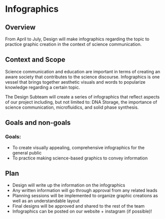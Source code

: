 # Infographics
## Overview
From April to July, Design will make infographics regarding the topic to practice graphic creation in the context of science communication.

## Context and Scope
Science communication and education are important in terms of creating an aware society that contributes to the science discourse. Infographics is one vessel that brings together aesthetic visuals and words to popularize knowledge regarding a certain topic. 

The Design Subteam will create a series of infographics that reflect aspects of our project including, but not limited to: DNA Storage, the importance of science communication, microfluidics, and solid phase synthesis. 

## Goals and non-goals
### Goals: 
* To create visually appealing, comprehensive infographics for the general public 
* To practice making science-based graphics to convey information 

## Plan
* Design will write up the information on the infographics 
* Any written information will go through approval from any related leads 
* Planning sessions will be implemented to organize graphic creations as well as an understandable layout 
* Final designs will be approved and shared to the rest of the team 
* Infographics can be posted on our website + instagram (if possible)! 
